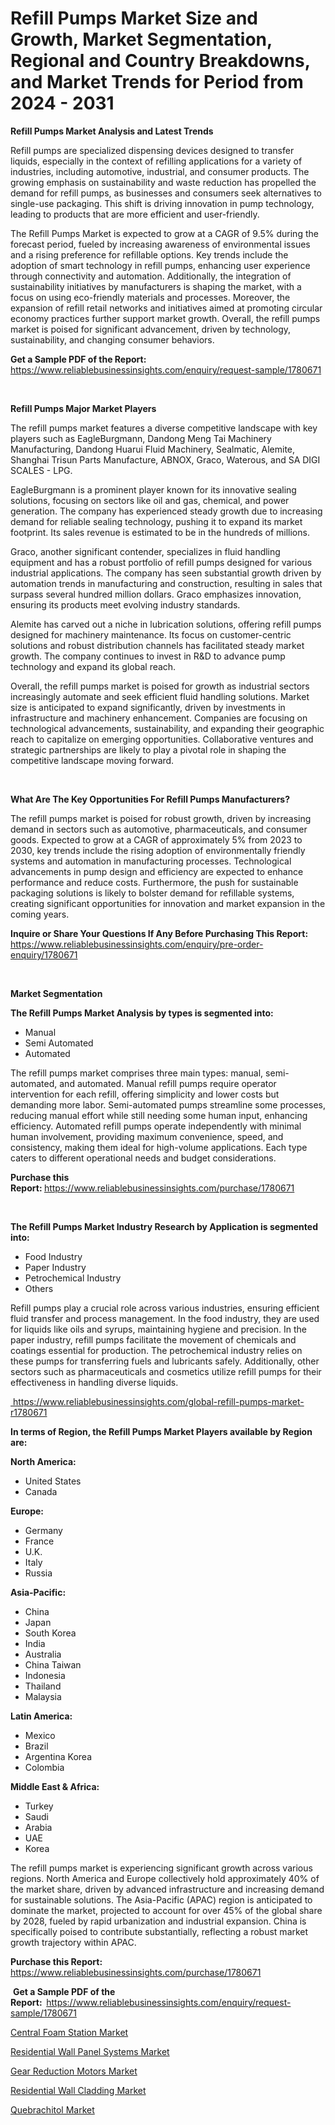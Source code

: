 <p><h1>Refill Pumps Market Size and Growth, Market Segmentation, Regional and Country Breakdowns, and Market Trends for Period from 2024 -  2031</h1></p><p><strong>Refill Pumps Market Analysis and Latest Trends</strong></p>
<p><p>Refill pumps are specialized dispensing devices designed to transfer liquids, especially in the context of refilling applications for a variety of industries, including automotive, industrial, and consumer products. The growing emphasis on sustainability and waste reduction has propelled the demand for refill pumps, as businesses and consumers seek alternatives to single-use packaging. This shift is driving innovation in pump technology, leading to products that are more efficient and user-friendly.</p><p>The Refill Pumps Market is expected to grow at a CAGR of 9.5% during the forecast period, fueled by increasing awareness of environmental issues and a rising preference for refillable options. Key trends include the adoption of smart technology in refill pumps, enhancing user experience through connectivity and automation. Additionally, the integration of sustainability initiatives by manufacturers is shaping the market, with a focus on using eco-friendly materials and processes. Moreover, the expansion of refill retail networks and initiatives aimed at promoting circular economy practices further support market growth. Overall, the refill pumps market is poised for significant advancement, driven by technology, sustainability, and changing consumer behaviors.</p></p>
<p><strong>Get a Sample PDF of the Report:&nbsp;</strong> <a href="https://www.reliablebusinessinsights.com/enquiry/request-sample/1780671?utm_campaign=1480&utm_medium=2&utm_source=Github&utm_content=ia&utm_term=09102024&utm_id=refill-pumps">https://www.reliablebusinessinsights.com/enquiry/request-sample/1780671</a></p>
<p>&nbsp;</p>
<p><strong>Refill Pumps Major Market Players</strong></p>
<p><p>The refill pumps market features a diverse competitive landscape with key players such as EagleBurgmann, Dandong Meng Tai Machinery Manufacturing, Dandong Huarui Fluid Machinery, Sealmatic, Alemite, Shanghai Trisun Parts Manufacture, ABNOX, Graco, Waterous, and SA DIGI SCALES - LPG.</p><p>EagleBurgmann is a prominent player known for its innovative sealing solutions, focusing on sectors like oil and gas, chemical, and power generation. The company has experienced steady growth due to increasing demand for reliable sealing technology, pushing it to expand its market footprint. Its sales revenue is estimated to be in the hundreds of millions.</p><p>Graco, another significant contender, specializes in fluid handling equipment and has a robust portfolio of refill pumps designed for various industrial applications. The company has seen substantial growth driven by automation trends in manufacturing and construction, resulting in sales that surpass several hundred million dollars. Graco emphasizes innovation, ensuring its products meet evolving industry standards.</p><p>Alemite has carved out a niche in lubrication solutions, offering refill pumps designed for machinery maintenance. Its focus on customer-centric solutions and robust distribution channels has facilitated steady market growth. The company continues to invest in R&D to advance pump technology and expand its global reach.</p><p>Overall, the refill pumps market is poised for growth as industrial sectors increasingly automate and seek efficient fluid handling solutions. Market size is anticipated to expand significantly, driven by investments in infrastructure and machinery enhancement. Companies are focusing on technological advancements, sustainability, and expanding their geographic reach to capitalize on emerging opportunities. Collaborative ventures and strategic partnerships are likely to play a pivotal role in shaping the competitive landscape moving forward.</p></p>
<p>&nbsp;</p>
<p><strong>What Are The Key Opportunities For Refill Pumps Manufacturers?</strong></p>
<p><p>The refill pumps market is poised for robust growth, driven by increasing demand in sectors such as automotive, pharmaceuticals, and consumer goods. Expected to grow at a CAGR of approximately 5% from 2023 to 2030, key trends include the rising adoption of environmentally friendly systems and automation in manufacturing processes. Technological advancements in pump design and efficiency are expected to enhance performance and reduce costs. Furthermore, the push for sustainable packaging solutions is likely to bolster demand for refillable systems, creating significant opportunities for innovation and market expansion in the coming years.</p></p>
<p><strong>Inquire or Share Your Questions If Any Before Purchasing This Report:</strong> <a href="https://www.reliablebusinessinsights.com/enquiry/pre-order-enquiry/1780671?utm_campaign=1480&utm_medium=2&utm_source=Github&utm_content=ia&utm_term=09102024&utm_id=refill-pumps">https://www.reliablebusinessinsights.com/enquiry/pre-order-enquiry/1780671</a></p>
<p>&nbsp;</p>
<p><strong>Market Segmentation</strong></p>
<p><strong>The Refill Pumps Market Analysis by types is segmented into:</strong></p>
<p><ul><li>Manual</li><li>Semi Automated</li><li>Automated</li></ul></p>
<p><p>The refill pumps market comprises three main types: manual, semi-automated, and automated. Manual refill pumps require operator intervention for each refill, offering simplicity and lower costs but demanding more labor. Semi-automated pumps streamline some processes, reducing manual effort while still needing some human input, enhancing efficiency. Automated refill pumps operate independently with minimal human involvement, providing maximum convenience, speed, and consistency, making them ideal for high-volume applications. Each type caters to different operational needs and budget considerations.</p></p>
<p><strong>Purchase this Report:&nbsp;</strong><a href="https://www.reliablebusinessinsights.com/purchase/1780671?utm_campaign=1480&utm_medium=2&utm_source=Github&utm_content=ia&utm_term=09102024&utm_id=refill-pumps">https://www.reliablebusinessinsights.com/purchase/1780671</a></p>
<p>&nbsp;</p>
<p><strong>The Refill Pumps Market Industry Research by Application is segmented into:</strong></p>
<p><ul><li>Food Industry</li><li>Paper Industry</li><li>Petrochemical Industry</li><li>Others</li></ul></p>
<p><p>Refill pumps play a crucial role across various industries, ensuring efficient fluid transfer and process management. In the food industry, they are used for liquids like oils and syrups, maintaining hygiene and precision. In the paper industry, refill pumps facilitate the movement of chemicals and coatings essential for production. The petrochemical industry relies on these pumps for transferring fuels and lubricants safely. Additionally, other sectors such as pharmaceuticals and cosmetics utilize refill pumps for their effectiveness in handling diverse liquids.</p></p>
<p><a href="https://www.reliablebusinessinsights.com/global-refill-pumps-market-r1780671?utm_campaign=1480&utm_medium=2&utm_source=Github&utm_content=ia&utm_term=09102024&utm_id=refill-pumps">&nbsp;https://www.reliablebusinessinsights.com/global-refill-pumps-market-r1780671</a></p>
<p><strong>In terms of Region, the Refill Pumps Market Players available by Region are:</strong></p>
<p>
    <p> <strong> North America: </strong>
        <ul>
            <li>United States</li>
            <li>Canada</li>
        </ul>
        </p> 
    <p> <strong> Europe: </strong>
        <ul>
            <li>Germany</li>
            <li>France</li>
            <li>U.K.</li>
            <li>Italy</li>
            <li>Russia</li>
        </ul>
        </p> 
    <p> <strong> Asia-Pacific: </strong>
        <ul>
            <li>China</li>
            <li>Japan</li>
            <li>South Korea</li>
            <li>India</li>
            <li>Australia</li>
            <li>China Taiwan</li>
            <li>Indonesia</li>
            <li>Thailand</li>
            <li>Malaysia</li>
        </ul>
        </p> 
    <p> <strong> Latin America: </strong>
        <ul>
            <li>Mexico</li>
            <li>Brazil</li>
            <li>Argentina Korea</li>
            <li>Colombia</li>
        </ul>
        </p> 
    <p> <strong> Middle East & Africa: </strong>
        <ul>
            <li>Turkey</li>
            <li>Saudi</li>
            <li>Arabia</li>
            <li>UAE</li>
            <li>Korea</li>
        </ul>
    </p>
    </p>
<p><p>The refill pumps market is experiencing significant growth across various regions. North America and Europe collectively hold approximately 40% of the market share, driven by advanced infrastructure and increasing demand for sustainable solutions. The Asia-Pacific (APAC) region is anticipated to dominate the market, projected to account for over 45% of the global share by 2028, fueled by rapid urbanization and industrial expansion. China is specifically poised to contribute substantially, reflecting a robust market growth trajectory within APAC.</p></p>
<p><strong>Purchase this Report: </strong><a href="https://www.reliablebusinessinsights.com/purchase/1780671?utm_campaign=1480&utm_medium=2&utm_source=Github&utm_content=ia&utm_term=09102024&utm_id=refill-pumps">https://www.reliablebusinessinsights.com/purchase/1780671</a></p>
<p>&nbsp;<strong>Get a Sample PDF of the Report:&nbsp;&nbsp;</strong><a href="https://www.reliablebusinessinsights.com/enquiry/request-sample/1780671?utm_campaign=1480&utm_medium=2&utm_source=Github&utm_content=ia&utm_term=09102024&utm_id=refill-pumps">https://www.reliablebusinessinsights.com/enquiry/request-sample/1780671</a></p>
<p><strong></strong></p>
<p><p><a href="https://github.com/ygfu6u/Market-Research-Report-List-1/blob/main/central-foam-station-market.md?utm_campaign=1480&utm_medium=2&utm_source=Github&utm_content=ia&utm_term=09102024&utm_id=refill-pumps">Central Foam Station Market</a></p><p><a href="https://www.linkedin.com/pulse/residential-wall-panel-systems-market-global-regional-analysis-hda2e?utm_campaign=1480&utm_medium=2&utm_source=Github&utm_content=ia&utm_term=09102024&utm_id=refill-pumps">Residential Wall Panel Systems Market</a></p><p><a href="https://www.linkedin.com/pulse/gear-reduction-motors-market-industry-landscape-growth-trajectories-oqagf?utm_campaign=1480&utm_medium=2&utm_source=Github&utm_content=ia&utm_term=09102024&utm_id=refill-pumps">Gear Reduction Motors Market</a></p><p><a href="https://www.linkedin.com/pulse/residential-wall-cladding-market-revolution-2024-2031-trends-gobke?utm_campaign=1480&utm_medium=2&utm_source=Github&utm_content=ia&utm_term=09102024&utm_id=refill-pumps">Residential Wall Cladding Market</a></p><p><a href="https://www.linkedin.com/pulse/quebrachitol-market-share-size-trends-industry-analysis-report-apgte?utm_campaign=1480&utm_medium=2&utm_source=Github&utm_content=ia&utm_term=09102024&utm_id=refill-pumps">Quebrachitol Market</a></p></p>